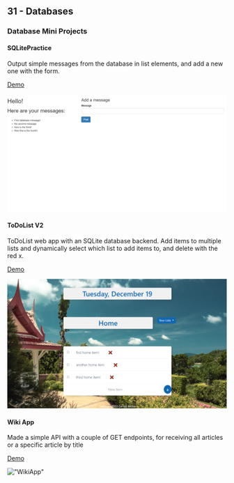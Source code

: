 ## 31 - Databases

### Database Mini Projects

#### SQLitePractice

Output simple messages from the database in list elements, and add a new one with the form.

[Demo](https://sqlitepractice.gdbecker.repl.co/)

!["SQLitePractice"](./SQLitePractice.png)

#### ToDoList V2

ToDoList web app with an SQLite database backend. Add items to multiple lists and dynamically select which list to add items to, and delete with the red x.

[Demo](https://todolistv2.gdbecker.repl.co/)

!["ToDoListV2"](./ToDoListV2.png)

#### Wiki App

Made a simple API with a couple of GET endpoints, for receiving all articles or a specific article by title

[Demo](https://wikiapp.gdbecker.repl.co/articles)

!["WikiApp"](./WikiApp.png)

